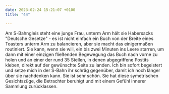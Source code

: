 ```yaml
---
date: 2023-02-24 15:21:07 +0100
title: "44"

---
```

Am S-Bahngleis steht eine junge Frau, unterm Arm hält sie Habersacks "Deutsche Gesetze" - es ist nicht einfach ein Buch von der Breite eines Toasters unterm Arm zu balancieren, aber sie macht das einigermaßen routiniert. Sie kann, wenn sie will, ein bis zwei Minuten ins Leere starren, um dann mit einer einzigen fließenden Begewegung das Buch nach vorne zu holen und an einer der rund 35 Stellen, in denen abgegriffene Postits kleben, direkt auf der gewünschte Seite zu landen. Ich bin sofort begeistert und setze mich in der S-Bahn ihr schräg gegenüber, damit ich noch länger über sie nachdenken kann. Sie ist sehr schön. Sie hat diese symetrischen Gesichtszüge, die Betrachter beruhigt und mit einem Gefühl innerer Sammlung zurücklassen.